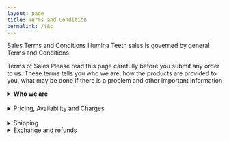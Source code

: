 ```yaml
---
layout: page
title: Terms and Condition
permalink: /t&c
---
```


Sales Terms and Conditions
Illumina Teeth sales is governed by general Terms and Conditions.

Terms of Sales
Please read this page carefully before you submit any order to us. These terms tells you who we are, how the products are provided to you, what may be done if there is a problem and other important information

<details>
<summary><strong>Who we are</strong></summary>
<br>
We are just two person handling this page. We can always be contactable via WhatsApp or email using the contact details shared. <br>
</details><br>

<details>
<summary>Pricing, Availability and Charges</summary>
<br>
All orders are subject to availability and confirmation of the order price. The delivery fee will be charged in addition which may vary. Additional costs will be informed prior to payment so that the buyer can make an informed decision.<br>

While we may take reasonable care to ensure that the details and prices are accurate, errors may occur. If any errors are found in the price of the goods, we will inform you as soon as possible. This will give you an option to reconfirm your order at the correct price or to cancel the order. If we are unable to contact you, we will treat the order as cancelled. If you cancel and we have yet to start on your order, you will receive a full refund.<br>

The images of the products shown on our page are for illustrative purposes only. Although we try to display our products accurately, we cannot guarantee that the pictures will accurately reflect the product. Your product and its packaging may vary slightly from the images.<br>

If you wish to make a change on the products you have ordered, please contact us. We will let you know if the change is possible. <br>
</details><br>

<details>
<summary>Shipping</summary>
<br>
During the order process, we will attempt to deliver the products to you as soon as possible. The dispatch times may vary according to availability. If our supply of products is delayed by an event outside of our control, we will contact you as soon as possible to let you know. We will take the required steps to minimise the effect of delay for you. Provided we do this we will not be liable for delays caused by the event. 

It is the buyer’s responsibility to ensure the details provided are correct.

The courier service we engaged in will attempt delivery to the delivery address provided. If for whatever reasons, even after three deliveries attempted and still failed, the courier service will proceed to return the parcel to us. 
Please contact us immediately if it is so. Although we do not provide a refund, we can attempt to deliver it again. However the buyer will have to bear the full delivery cost incurred.
</details>

<details>
<summary>Exchange and refunds</summary>
<br>
We have a strict Quality Check (QC) protocol for our products before we dispatch them out for delivery. If we find any products faulty, we will immediately replace them before delivering them to you!
You can ask for a 1-to-1 exchange or refund within 7 days of purchase if what you have bought is faulty. However, a refund will only be initiated if the product is returned and we have checked that the other products are in tip top condition. Warranty for the product is limited to 3 months for the lights.
</details>
